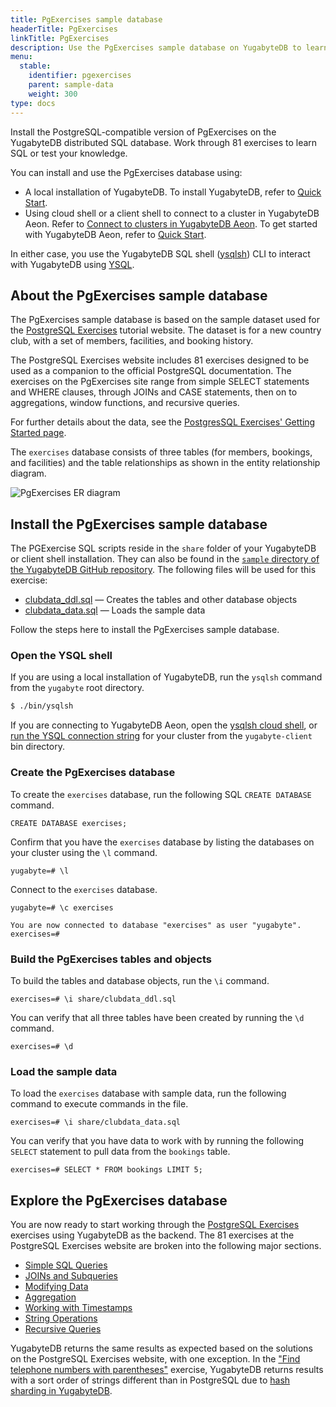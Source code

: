 ```yaml
---
title: PgExercises sample database
headerTitle: PgExercises
linkTitle: PgExercises
description: Use the PgExercises sample database on YugabyteDB to learn SQL or test your knowledge.
menu:
  stable:
    identifier: pgexercises
    parent: sample-data
    weight: 300
type: docs
---
```


Install the PostgreSQL-compatible version of PgExercises on the YugabyteDB distributed SQL database. Work through 81 exercises to learn SQL or test your knowledge.

You can install and use the PgExercises database using:

- A local installation of YugabyteDB. To install YugabyteDB, refer to [Quick Start](../../quick-start/).
- Using cloud shell or a client shell to connect to a cluster in YugabyteDB Aeon. Refer to [Connect to clusters in YugabyteDB Aeon](../../yugabyte-cloud/cloud-connect/). To get started with YugabyteDB Aeon, refer to [Quick Start](../../yugabyte-cloud/cloud-quickstart/).

In either case, you use the YugabyteDB SQL shell ([ysqlsh](../../api/ysqlsh/)) CLI to interact with YugabyteDB using [YSQL](../../api/ysql/).

## About the PgExercises sample database

The PgExercises sample database is based on the sample dataset used for the [PostgreSQL Exercises](https://pgexercises.com/) tutorial website. The dataset is for a new country club, with a set of members, facilities, and booking history.

The PostgreSQL Exercises website includes 81 exercises designed to be used as a companion to the official PostgreSQL documentation. The exercises on the PgExercises site range from simple SELECT statements and WHERE clauses, through JOINs and CASE statements, then on to aggregations, window functions, and recursive queries.

For further details about the data, see the [PostgresSQL Exercises' Getting Started page](https://pgexercises.com/gettingstarted.html).

The `exercises` database consists of three tables (for members, bookings, and facilities) and the table relationships as shown in the entity relationship diagram.

![PgExercises ER diagram](/images/sample-data/pgexercises/pgexercises-er-diagram.png)

## Install the PgExercises sample database

The PGExercise SQL scripts reside in the `share` folder of your YugabyteDB or client shell installation. They can also be found in the [`sample` directory of the YugabyteDB GitHub repository](https://github.com/yugabyte/yugabyte-db/tree/master/sample). The following files will be used for this exercise:

- [clubdata_ddl.sql](https://raw.githubusercontent.com/yugabyte/yugabyte-db/master/sample/clubdata_ddl.sql) — Creates the tables and other database objects
- [clubdata_data.sql](https://raw.githubusercontent.com/yugabyte/yugabyte-db/master/sample/clubdata_data.sql) — Loads the sample data

Follow the steps here to install the PgExercises sample database.

### Open the YSQL shell

If you are using a local installation of YugabyteDB, run the `ysqlsh` command from the `yugabyte` root directory.

```sh
$ ./bin/ysqlsh
```

If you are connecting to YugabyteDB Aeon, open the [ysqlsh cloud shell](../../yugabyte-cloud/cloud-connect/connect-cloud-shell/), or [run the YSQL connection string](../../yugabyte-cloud/cloud-connect/connect-client-shell/#ysqlsh) for your cluster from the `yugabyte-client` bin directory.

### Create the PgExercises database

To create the `exercises` database, run the following SQL `CREATE DATABASE` command.

```plpgsql
CREATE DATABASE exercises;
```

Confirm that you have the `exercises` database by listing the databases on your cluster using the `\l` command.

```plpgsql
yugabyte=# \l
```

Connect to the `exercises` database.

```plpgsql
yugabyte=# \c exercises
```

```output
You are now connected to database "exercises" as user "yugabyte".
exercises=#
```

### Build the PgExercises tables and objects

To build the tables and database objects, run the `\i` command.

```plpgsql
exercises=# \i share/clubdata_ddl.sql
```

You can verify that all three tables have been created by running the `\d` command.

```plpgsql
exercises=# \d
```

### Load the sample data

To load the `exercises` database with sample data, run the following command to execute commands in the file.

```plpgsql
exercises=# \i share/clubdata_data.sql
```

You can verify that you have data to work with by running the following `SELECT` statement to pull data from the `bookings` table.

```plpgsql
exercises=# SELECT * FROM bookings LIMIT 5;
```

## Explore the PgExercises database

You are now ready to start working through the [PostgreSQL Exercises](https://pgexercises.com/) exercises using YugabyteDB as the backend. The 81 exercises at the PostgreSQL Exercises website are broken into the following major sections.

- [Simple SQL Queries](https://pgexercises.com/questions/basic/)
- [JOINs and Subqueries](https://pgexercises.com/questions/joins/)
- [Modifying Data](https://pgexercises.com/questions/updates/)
- [Aggregation](https://pgexercises.com/questions/aggregates/)
- [Working with Timestamps](https://pgexercises.com/questions/date/)
- [String Operations](https://pgexercises.com/questions/string/)
- [Recursive Queries](https://pgexercises.com/questions/recursive/)

YugabyteDB returns the same results as expected based on the solutions on the PostgreSQL Exercises website, with one exception. In the ["Find telephone numbers with parentheses"](https://pgexercises.com/questions/string/reg.html) exercise, YugabyteDB returns results with a sort order of strings different than in PostgreSQL due to [hash sharding in YugabyteDB](../../architecture/docdb-sharding/).
